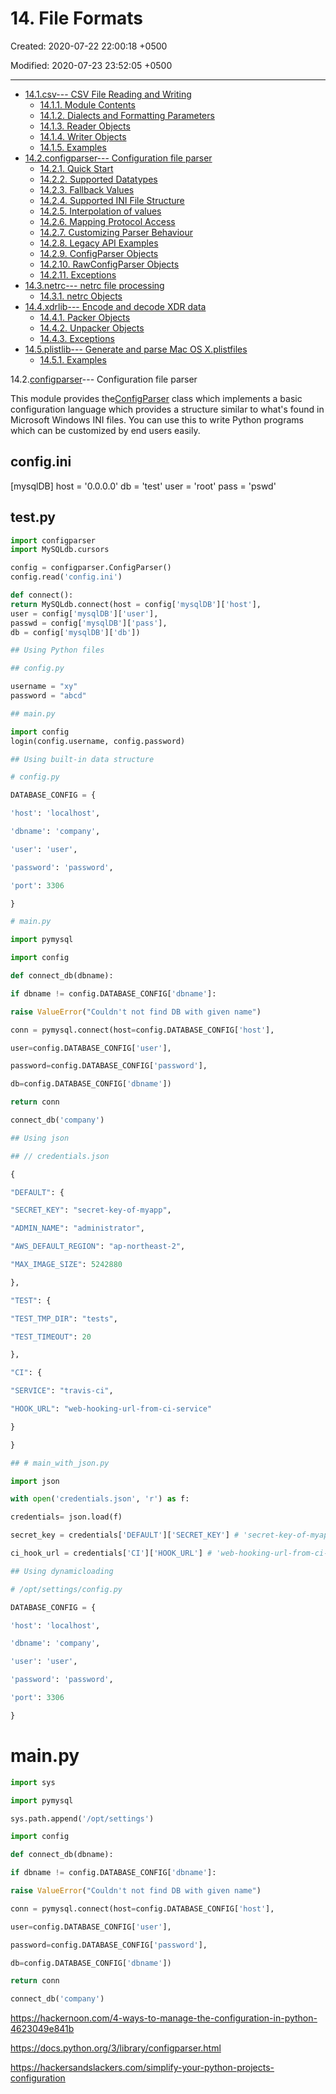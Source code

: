 # 14. File Formats

Created: 2020-07-22 22:00:18 +0500

Modified: 2020-07-23 23:52:05 +0500

---

- [14.1.csv--- CSV File Reading and Writing](https://docs.python.org/3.4/library/csv.html)
  - [14.1.1. Module Contents](https://docs.python.org/3.4/library/csv.html#module-contents)
  - [14.1.2. Dialects and Formatting Parameters](https://docs.python.org/3.4/library/csv.html#dialects-and-formatting-parameters)
  - [14.1.3. Reader Objects](https://docs.python.org/3.4/library/csv.html#reader-objects)
  - [14.1.4. Writer Objects](https://docs.python.org/3.4/library/csv.html#writer-objects)
  - [14.1.5. Examples](https://docs.python.org/3.4/library/csv.html#examples)
- [14.2.configparser--- Configuration file parser](https://docs.python.org/3.4/library/configparser.html)
  - [14.2.1. Quick Start](https://docs.python.org/3.4/library/configparser.html#quick-start)
  - [14.2.2. Supported Datatypes](https://docs.python.org/3.4/library/configparser.html#supported-datatypes)
  - [14.2.3. Fallback Values](https://docs.python.org/3.4/library/configparser.html#fallback-values)
  - [14.2.4. Supported INI File Structure](https://docs.python.org/3.4/library/configparser.html#supported-ini-file-structure)
  - [14.2.5. Interpolation of values](https://docs.python.org/3.4/library/configparser.html#interpolation-of-values)
  - [14.2.6. Mapping Protocol Access](https://docs.python.org/3.4/library/configparser.html#mapping-protocol-access)
  - [14.2.7. Customizing Parser Behaviour](https://docs.python.org/3.4/library/configparser.html#customizing-parser-behaviour)
  - [14.2.8. Legacy API Examples](https://docs.python.org/3.4/library/configparser.html#legacy-api-examples)
  - [14.2.9. ConfigParser Objects](https://docs.python.org/3.4/library/configparser.html#configparser-objects)
  - [14.2.10. RawConfigParser Objects](https://docs.python.org/3.4/library/configparser.html#rawconfigparser-objects)
  - [14.2.11. Exceptions](https://docs.python.org/3.4/library/configparser.html#exceptions)
- [14.3.netrc--- netrc file processing](https://docs.python.org/3.4/library/netrc.html)
  - [14.3.1. netrc Objects](https://docs.python.org/3.4/library/netrc.html#netrc-objects)
- [14.4.xdrlib--- Encode and decode XDR data](https://docs.python.org/3.4/library/xdrlib.html)
  - [14.4.1. Packer Objects](https://docs.python.org/3.4/library/xdrlib.html#packer-objects)
  - [14.4.2. Unpacker Objects](https://docs.python.org/3.4/library/xdrlib.html#unpacker-objects)
  - [14.4.3. Exceptions](https://docs.python.org/3.4/library/xdrlib.html#exceptions)
- [14.5.plistlib--- Generate and parse Mac OS X.plistfiles](https://docs.python.org/3.4/library/plistlib.html)
  - [14.5.1. Examples](https://docs.python.org/3.4/library/plistlib.html#examples)

14.2.[configparser](https://docs.python.org/3.4/library/configparser.html#module-configparser)--- Configuration file parser

This module provides the[ConfigParser](https://docs.python.org/3.4/library/configparser.html#configparser.ConfigParser) class which implements a basic configuration language which provides a structure similar to what's found in Microsoft Windows INI files. You can use this to write Python programs which can be customized by end users easily.

## config.ini

[mysqlDB]
host = '0.0.0.0'
db = 'test'
user = 'root'
pass = 'pswd'

## test.py

```python
import configparser
import MySQLdb.cursors

config = configparser.ConfigParser()
config.read('config.ini')

def connect():
return MySQLdb.connect(host = config['mysqlDB']['host'],
user = config['mysqlDB']['user'],
passwd = config['mysqlDB']['pass'],
db = config['mysqlDB']['db'])

## Using Python files

## config.py

username = "xy"
password = "abcd"

## main.py

import config
login(config.username, config.password)

## Using built-in data structure

# config.py

DATABASE_CONFIG = {

'host': 'localhost',

'dbname': 'company',

'user': 'user',

'password': 'password',

'port': 3306

}

# main.py

import pymysql

import config

def connect_db(dbname):

if dbname != config.DATABASE_CONFIG['dbname']:

raise ValueError("Couldn't not find DB with given name")

conn = pymysql.connect(host=config.DATABASE_CONFIG['host'],

user=config.DATABASE_CONFIG['user'],

password=config.DATABASE_CONFIG['password'],

db=config.DATABASE_CONFIG['dbname'])

return conn

connect_db('company')

## Using json

## // credentials.json

{

"DEFAULT": {

"SECRET_KEY": "secret-key-of-myapp",

"ADMIN_NAME": "administrator",

"AWS_DEFAULT_REGION": "ap-northeast-2",

"MAX_IMAGE_SIZE": 5242880

},

"TEST": {

"TEST_TMP_DIR": "tests",

"TEST_TIMEOUT": 20

},

"CI": {

"SERVICE": "travis-ci",

"HOOK_URL": "web-hooking-url-from-ci-service"

}

}

## # main_with_json.py

import json

with open('credentials.json', 'r') as f:

credentials= json.load(f)

secret_key = credentials['DEFAULT']['SECRET_KEY'] # 'secret-key-of-myapp'

ci_hook_url = credentials['CI']['HOOK_URL'] # 'web-hooking-url-from-ci-service'

## Using dynamicloading

# /opt/settings/config.py

DATABASE_CONFIG = {

'host': 'localhost',

'dbname': 'company',

'user': 'user',

'password': 'password',

'port': 3306

}
```

# main.py

```python
import sys

import pymysql

sys.path.append('/opt/settings')

import config

def connect_db(dbname):

if dbname != config.DATABASE_CONFIG['dbname']:

raise ValueError("Couldn't not find DB with given name")

conn = pymysql.connect(host=config.DATABASE_CONFIG['host'],

user=config.DATABASE_CONFIG['user'],

password=config.DATABASE_CONFIG['password'],

db=config.DATABASE_CONFIG['dbname'])

return conn

connect_db('company')
```

<https://hackernoon.com/4-ways-to-manage-the-configuration-in-python-4623049e841b>

<https://docs.python.org/3/library/configparser.html>

<https://hackersandslackers.com/simplify-your-python-projects-configuration>
